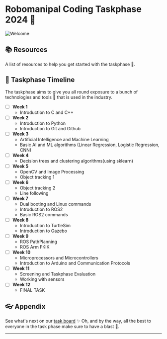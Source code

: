 # Robomanipal Coding Taskphase 2024 🤖 

![Welcome](https://i.imgur.com/qYNZG2o.jpg)

## 📚 Resources

A list of resources to help you get started with the taskphase 🚀.

## 🦦 Taskphase Timeline

The taskphase aims to give you all round exposure to a bunch of technologies and tools 🔧 that is used in the industry.

- [ ] **Week 1** 
    - Introduction to C and C++
- [ ] **Week 2**
    - Introduction to Python
    - Introduction to Git and Github
- [ ] **Week 3**
    - Artificial Intelligence and Machine Learning
    - Basic AI and ML algorithms (Linear Regression, Logistic Regression, CNN)
- [ ] **Week 4**
    - Decision trees and clustering algorithms(using sklearn)
- [ ] **Week 5**
    - OpenCV and Image Processing
    - Object tracking 1
- [ ] **Week 6**
    - Object tracking 2
    - Line following
- [ ] **Week 7**
    - Dual booting and Linux commands
    - Introduction to ROS2
    - Basic ROS2 commands
- [ ] **Week 8**
    - Introduction to TurtleSim
    - Introduction to Gazebo
 - [ ] **Week 9**
    - ROS PathPlanning
    - ROS Arm FKIK
- [ ] **Week 10**
    - Microprocessors and Microcontrollers
    - Introduction to Arduino and Communication Protocols
- [ ] **Week 11**
    - Screening and Taskphase Evaluation
    - Working with sensors
- [ ] **Week 12**
    - FINAL TASK





## 👓 Appendix

See what's next on our [task board]([https://trello.com/invite/b/0kaVuw31/ATTI2c6b319c09955a987938ae0944ac9344FE749BD6/rm-taskphase-coding](https://trello.com/b/RwyPn3iy/rm-taskphase-coding-24)) ✨  Oh, and by the way, all the best to everyone in the task phase make sure to have a blast 🙌.

---
